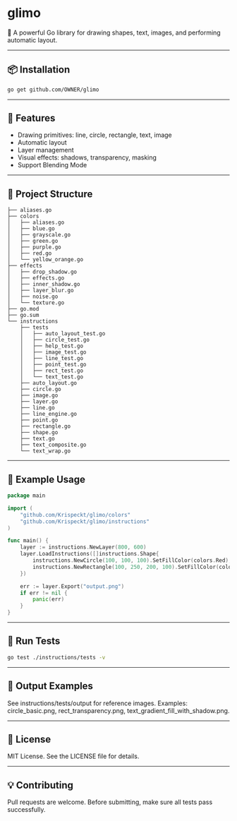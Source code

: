 # glimo
🎨 A powerful Go library for drawing shapes, text, images, and performing automatic layout.

---

## 📦 Installation

```bash
go get github.com/OWNER/glimo
```

---

## 🧩 Features

- Drawing primitives: line, circle, rectangle, text, image
- Automatic layout
- Layer management
- Visual effects: shadows, transparency, masking
- Support Blending Mode

---

## 🧠 Project Structure

```tree
├── aliases.go
├── colors
│   ├── aliases.go
│   ├── blue.go
│   ├── grayscale.go
│   ├── green.go
│   ├── purple.go
│   ├── red.go
│   └── yellow_orange.go
├── effects
│   ├── drop_shadow.go
│   ├── effects.go
│   ├── inner_shadow.go
│   ├── layer_blur.go
│   ├── noise.go
│   └── texture.go
├── go.mod
├── go.sum
└── instructions
    ├── tests
    │   ├── auto_layout_test.go
    │   ├── circle_test.go
    │   ├── help_test.go
    │   ├── image_test.go
    │   ├── line_test.go
    │   ├── point_test.go
    │   ├── rect_test.go
    │   └── text_test.go
    ├── auto_layout.go
    ├── circle.go
    ├── image.go
    ├── layer.go
    ├── line.go
    ├── line_engine.go
    ├── point.go
    ├── rectangle.go
    ├── shape.go
    ├── text.go
    ├── text_composite.go
    └── text_wrap.go
```

---

## 🚀 Example Usage

```go
package main

import (
	"github.com/Krispeckt/glimo/colors"
	"github.com/Krispeckt/glimo/instructions"
)

func main() {
	layer := instructions.NewLayer(800, 600)
	layer.LoadInstructions([]instructions.Shape{
		instructions.NewCircle(100, 100, 100).SetFillColor(colors.Red),
		instructions.NewRectangle(100, 250, 200, 100).SetFillColor(colors.Amethyst),
	})

	err := layer.Export("output.png")
	if err != nil {
		panic(err)
	}
}

```

---

## 🧪 Run Tests

```bash
go test ./instructions/tests -v
```

---

## 📂 Output Examples

See instructions/tests/output for reference images.
Examples: circle_basic.png, rect_transparency.png, text_gradient_fill_with_shadow.png.

---

## 📜 License

MIT License. See the LICENSE file for details.

---

## 💡 Contributing

Pull requests are welcome.
Before submitting, make sure all tests pass successfully.